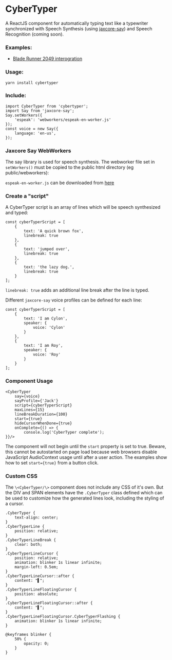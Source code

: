 # CyberTyper

A ReactJS component for automatically typing text like a typewriter
synchronized with Speech Synthesis (using [jaxcore-say](https://github.com/jaxcore/jaxcore-say)) and Speech Recognition (coming soon).

### Examples:

- [Blade Runner 2049 interogration](https://jaxcore.github.io/cybertyper/palefire)

### Usage:

```
yarn install cybertyper
```

### Include:

```
import CyberTyper from 'cybertyper';
import Say from 'jaxcore-say';
Say.setWorkers({
	'espeak': 'webworkers/espeak-en-worker.js'
});
const voice = new Say({
	language: 'en-us',
});
```

### Jaxcore Say WebWorkers

The say library is used for speech synthesis.  The webworker file set in `setWorkers()` must be copied to the public html directory (eg public/webworkers):

`espeak-en-worker.js` can be downloaded from [here](https://github.com/jaxcore/jaxcore-say/tree/master/dist)

### Create a "script"

A CyberTyper script is an array of lines which will be speech synthesized and typed:

```
const cyberTyperScript = [
	{
		text: 'A quick brown fox',
		linebreak: true
	},
	{
		text: 'jumped over', 
		linebreak: true
	},
	{
		text: 'the lazy dog.', 
		linebreak: true
	}
];
```

`linebreak: true` adds an additional line break after the line is typed.

Different `jaxcore-say` voice profiles can be defined for each line:

```
const cyberTyperScript = [
	{
		text: 'I am Cylon',
		speaker: {
			voice: 'Cylon'
		}
	},
	{
		text: 'I am Roy',
		speaker: {
			voice: 'Roy'
		}
	}
];

```


### Component Usage

```
<CyberTyper
    say={voice}
    sayProfile={'Jack'}
    script={cyberTyperScript}
    maxLines={15}
    lineBreakDuration={100}
    start={true}
    hideCursorWhenDone={true}
	onComplete={() => {
		console.log('CyberTyper complete');
}}/>
```

The component will not begin until the `start` property is set to true.  Beware, this cannot be autostarted on page load because web browsers disable JavaScript AudioContext usage until after a user action.  The examples show how to set `start={true}` from a button click.

### Custom CSS

The `\<CyberTyper/\>` component does not include any CSS of it's own.  But the DIV and SPAN elements have the `.CyberTyper` class defined which can be used to customize how the generated lines look, including the styling of a cursor.

```
.CyberTyper {
    text-align: center;
}
.CyberTyperLine {
    position: relative;
}
.CyberTyperLineBreak {
    clear: both;
}
.CyberTyperLineCursor {
    position: relative;
    animation: blinker 1s linear infinite;
    margin-left: 0.5em;
}
.CyberTyperLineCursor::after {
    content: "▌";
}
.CyberTyperLineFloatingCursor {
    position: absolute;
}
.CyberTyperLineFloatingCursor::after {
    content: "▌";
}
.CyberTyperLineFloatingCursor.CyberTyperFlashing {
    animation: blinker 1s linear infinite;
}

@keyframes blinker {
    50% {
        opacity: 0;
    }
}
```